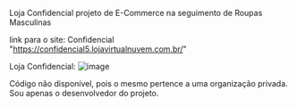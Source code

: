 Loja Confidencial projeto de E-Commerce na seguimento de Roupas Masculinas

link para o site: Confidencial "https://confidencial5.lojavirtualnuvem.com.br/"

Loja Confidencial:
![image](https://user-images.githubusercontent.com/93685598/215598517-7d8314c1-52db-4521-b944-d1f2ce9afe94.png)



Código não disponível, pois o mesmo pertence a uma organização privada. Sou apenas o desenvolvedor do projeto.
